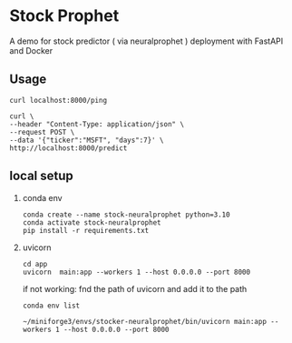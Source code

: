 # Stock Prophet

A demo for stock predictor ( via neuralprophet ) deployment with FastAPI and Docker

## Usage
```
curl localhost:8000/ping
    
curl \
--header "Content-Type: application/json" \
--request POST \
--data '{"ticker":"MSFT", "days":7}' \
http://localhost:8000/predict
```


## local setup
1. conda env    

    ```
    conda create --name stock-neuralprophet python=3.10
    conda activate stock-neuralprophet
    pip install -r requirements.txt
    ```

1. uvicorn 
    ```
    cd app
    uvicorn  main:app --workers 1 --host 0.0.0.0 --port 8000
    ```
    if not working: fnd the path of uvicorn and add it to the path
    ```
    conda env list 

    ~/miniforge3/envs/stocker-neuralprophet/bin/uvicorn main:app --workers 1 --host 0.0.0.0 --port 8000

    ```